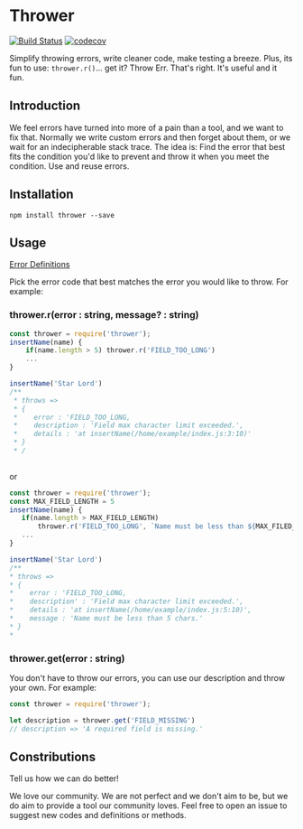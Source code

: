 # Thrower
[![Build Status](https://travis-ci.org/hectotruj/thrower.svg?branch=master)](https://travis-ci.org/hectotruj/thrower)
[![codecov](https://codecov.io/gh/hectotruj/thrower/branch/master/graph/badge.svg)](https://codecov.io/gh/hectotruj/thrower) 

Simplify throwing errors, write cleaner code, make testing a breeze. Plus, its fun to use: `thrower.r()`... get it? Throw Err. That's right. It's useful and it fun. 
## Introduction

We feel errors have turned into more of a pain than a tool, and we want to fix that. Normally we write custom errors and then forget about them, or we wait for an indecipherable stack trace. The idea is: Find the error that best fits the condition you'd like to prevent and throw it when you meet the condition. Use and reuse errors.

## Installation
```
npm install thrower --save
```

## Usage
[Error Definitions](https://hectotruj.gitbooks.io/thrower/content/error-codes.html)

Pick the error code that best matches the error you would like to throw. For example:

### thrower.r(error : string, message? : string)
```js
const thrower = require('thrower');
insertName(name) {
    if(name.length > 5) thrower.r('FIELD_TOO_LONG')
    ...
}

insertName('Star Lord')
/**
 * throws => 
 * { 
 *    error : 'FIELD_TOO_LONG, 
 *    description : 'Field max character limit exceeded.', 
 *    details : 'at insertName(/home/example/index.js:3:10)'
 * }
 * /
 
```

or

 ```js
const thrower = require('thrower');
const MAX_FIELD_LENGTH = 5
insertName(name) {
    if(name.length > MAX_FIELD_LENGTH) 
        thrower.r('FIELD_TOO_LONG', `Name must be less than ${MAX_FILED_LENGTH} chars.`)
    ...
}

insertName('Star Lord')
/**
 * throws => 
 * { 
 *    error : 'FIELD_TOO_LONG, 
 *    description' : 'Field max character limit exceeded.', 
 *    details : 'at insertName(/home/example/index.js:5:10)', 
 *    message : 'Name must be less than 5 chars.'
 * }
 * 
```

### thrower.get(error : string)
You don't have to throw our errors, you can use our description and throw your own. For example:

```js
const thrower = require('thrower');

let description = thrower.get('FIELD_MISSING')
// description => 'A required field is missing.'
```

## Constributions
Tell us how we can do better!

We love our community. We are not perfect and we don't aim to be, but we do aim to provide a tool our community loves. Feel free to open an issue to suggest new codes and definitions or methods. 